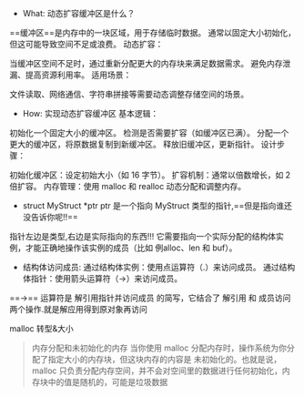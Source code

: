 - What: 动态扩容缓冲区是什么？


==缓冲区==是内存中的一块区域，用于存储临时数据。
通常以固定大小初始化，但这可能导致空间不足或浪费。
动态扩容：

当缓冲区空间不足时，通过重新分配更大的内存块来满足数据需求。
避免内存泄漏、提高资源利用率。
适用场景：

文件读取、网络通信、字符串拼接等需要动态调整存储空间的场景。
- How: 实现动态扩容缓冲区
基本逻辑：

初始化一个固定大小的缓冲区。
检测是否需要扩容（如缓冲区已满）。
分配一个更大的缓冲区，将原数据复制到新缓冲区。
释放旧缓冲区，更新指针。
设计步骤：

初始化缓冲区：设定初始大小（如 16 字节）。
扩容机制：通常以倍数增长，如 2 倍扩容。
内存管理：使用 malloc 和 realloc 动态分配和调整内存。

- struct MyStruct *ptr
ptr 是一个指向 MyStruct 类型的指针,==但是指向谁还没告诉你呢!!==

指针左边是类型,右边是实际指向的东西!!!
它需要指向一个实际分配的结构体实例，才能正确地操作该实例的成员（比如 例alloc、len 和 buf）。

- 结构体访问成员:
通过结构体实例：使用点运算符（.）来访问成员。
通过结构体指针：使用箭头运算符（->）来访问成员。

==->== 运算符是 解引用指针并访问成员 的简写，它结合了 解引用 和 成员访问 两个操作.就是解应用得到原对象再访问

malloc  转型&大小
> 内存分配和未初始化的内存 当你使用 malloc 分配内存时，操作系统为你分配了指定大小的内存块，但这块内存的内容是 未初始化的。也就是说，malloc 只负责分配内存空间，并不会对空间里的数据进行任何初始化，内存块中的值是随机的，可能是垃圾数据
